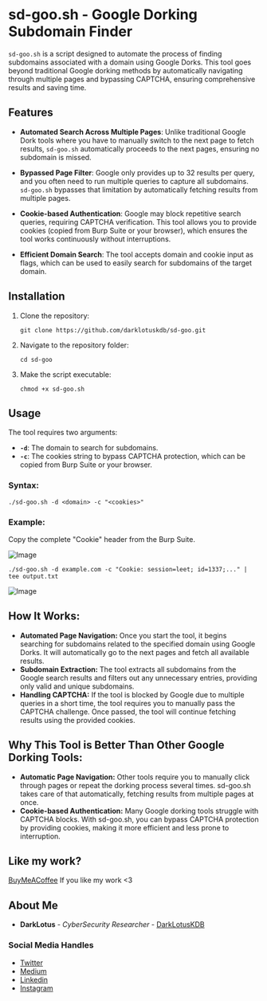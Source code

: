 # sd-goo.sh - Google Dorking Subdomain Finder

`sd-goo.sh` is a script designed to automate the process of finding subdomains associated with a domain using Google Dorks. This tool goes beyond traditional Google dorking methods by automatically navigating through multiple pages and bypassing CAPTCHA, ensuring comprehensive results and saving time.

## Features

- **Automated Search Across Multiple Pages**: Unlike traditional Google Dork tools where you have to manually switch to the next page to fetch results, `sd-goo.sh` automatically proceeds to the next pages, ensuring no subdomain is missed.

- **Bypassed Page Filter**: Google only provides up to 32 results per query, and you often need to run multiple queries to capture all subdomains. `sd-goo.sh` bypasses that limitation by automatically fetching results from multiple pages.

- **Cookie-based Authentication**: Google may block repetitive search queries, requiring CAPTCHA verification. This tool allows you to provide cookies (copied from Burp Suite or your browser), which ensures the tool works continuously without interruptions.

- **Efficient Domain Search**: The tool accepts domain and cookie input as flags, which can be used to easily search for subdomains of the target domain.

## Installation

1. Clone the repository:

    ```
    git clone https://github.com/darklotuskdb/sd-goo.git
    ```

2. Navigate to the repository folder:

    ```
    cd sd-goo
    ```

3. Make the script executable:

    ```
    chmod +x sd-goo.sh
    ```

## Usage

The tool requires two arguments:

- **`-d`**: The domain to search for subdomains.
- **`-c`**: The cookies string to bypass CAPTCHA protection, which can be copied from Burp Suite or your browser.

### Syntax:

```
./sd-goo.sh -d <domain> -c "<cookies>"
```

### Example:
Copy the complete "Cookie" header from the Burp Suite.

![Image](https://github.com/user-attachments/assets/7fec6fc8-e0fa-4c8b-859a-c72b29d1a3de)

```
./sd-goo.sh -d example.com -c "Cookie: session=leet; id=1337;..." | tee output.txt
```
![Image](https://github.com/user-attachments/assets/32a4e25a-054e-49da-a13e-5af4f22b4be7)

## How It Works:
- **Automated Page Navigation:** Once you start the tool, it begins searching for subdomains related to the specified domain using Google Dorks. It will automatically go to the next pages and fetch all available results.
- **Subdomain Extraction:** The tool extracts all subdomains from the Google search results and filters out any unnecessary entries, providing only valid and unique subdomains.
- **Handling CAPTCHA:** If the tool is blocked by Google due to multiple queries in a short time, the tool requires you to manually pass the CAPTCHA challenge. Once passed, the tool will continue fetching results using the provided cookies.

## Why This Tool is Better Than Other Google Dorking Tools:
- **Automatic Page Navigation:** Other tools require you to manually click through pages or repeat the dorking process several times. sd-goo.sh takes care of that automatically, fetching results from multiple pages at once.
- **Cookie-based Authentication:** Many Google dorking tools struggle with CAPTCHA blocks. With sd-goo.sh, you can bypass CAPTCHA protection by providing cookies, making it more efficient and less prone to interruption.


## Like my work?
[BuyMeACoffee](https://www.buymeacoffee.com/darklotus) If you like my work <3

## About Me

* **DarkLotus** - *CyberSecurity Researcher* - [DarkLotusKDB](https://github.com/darklotuskdb)

### Social Media Handles
* [Twitter](https://twitter.com/darklotuskdb)
* [Medium](https://darklotus.medium.com/)
* [Linkedin](https://www.linkedin.com/in/kamaldeepbhati/)
* [Instagram](https://www.instagram.com/kamaldeepbhati/)
